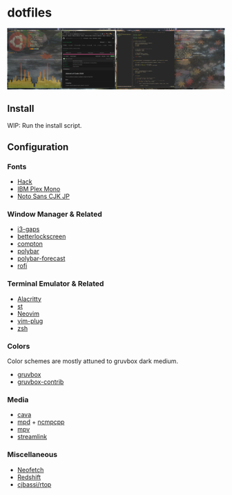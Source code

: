 # dotfiles

![](https://raw.githubusercontent.com/jlou96/dotfiles/master/img/splash.png)

## Install

WIP: Run the install script.

## Configuration

### Fonts

* [Hack](https://github.com/source-foundry/Hack)
* [IBM Plex Mono](https://github.com/IBM/plex)
* [Noto Sans CJK JP](https://github.com/googlefonts/noto-cjk)

### Window Manager & Related

* [i3-gaps](https://github.com/Airblader/i3)
* [betterlockscreen](https://github.com/pavanjadhaw/betterlockscreen)
* [compton](https://github.com/chjj/compton)
* [polybar](https://github.com/polybar/polybar)
* [polybar-forecast](https://github.com/kamek-pf/polybar-forecast)
* [rofi](https://github.com/davatorium/rofi)

### Terminal Emulator & Related

* [Alacritty](https://github.com/jwilm/alacritty)
* [st](https://st.suckless.org)
* [Neovim](https://github.com/neovim/neovim)
* [vim-plug](https://github.com/junegunn/vim-plug)
* [zsh](http://zsh.sourceforge.net/)

### Colors

Color schemes are mostly attuned to gruvbox dark medium.

* [gruvbox](https://github.com/morhetz/gruvbox)
* [gruvbox-contrib](https://github.com/morhetz/gruvbox-contrib)

### Media

* [cava](https://github.com/karlstav/cava)
* [mpd](https://github.com/MusicPlayerDaemon/MPD) + [ncmpcpp](https://github.com/arybczak/ncmpcpp)
* [mpv](https://github.com/mpv-player/mpv)
* [streamlink](https://github.com/streamlink/streamlink)

### Miscellaneous

* [Neofetch](https://github.com/dylanaraps/neofetch)
* [Redshift](https://github.com/jonls/redshift)
* [cjbassi/rtop](https://github.com/cjbassi/rtop)

